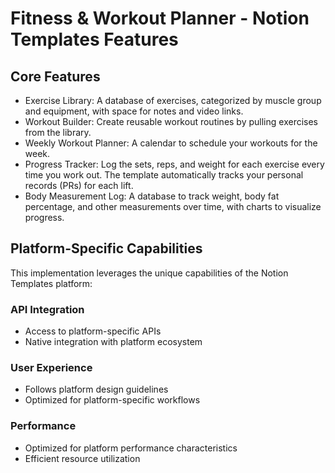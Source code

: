# Fitness & Workout Planner - Notion Templates Features

## Core Features
- Exercise Library: A database of exercises, categorized by muscle group and equipment, with space for notes and video links.
- Workout Builder: Create reusable workout routines by pulling exercises from the library.
- Weekly Workout Planner: A calendar to schedule your workouts for the week.
- Progress Tracker: Log the sets, reps, and weight for each exercise every time you work out. The template automatically tracks your personal records (PRs) for each lift.
- Body Measurement Log: A database to track weight, body fat percentage, and other measurements over time, with charts to visualize progress.

## Platform-Specific Capabilities
This implementation leverages the unique capabilities of the Notion Templates platform:

### API Integration
- Access to platform-specific APIs
- Native integration with platform ecosystem

### User Experience
- Follows platform design guidelines
- Optimized for platform-specific workflows

### Performance
- Optimized for platform performance characteristics
- Efficient resource utilization
